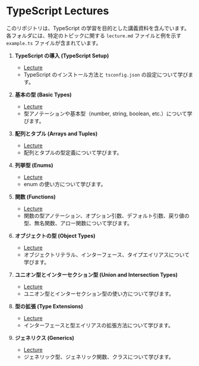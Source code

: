 # TypeScript Lectures

このリポジトリは、TypeScript の学習を目的とした講義資料を含んでいます。各フォルダには、特定のトピックに関する `lecture.md` ファイルと例を示す `example.ts` ファイルが含まれています。

1. **TypeScript の導入 (TypeScript Setup)**

   - [Lecture](./1_typescript-setup/lecture.md)
   - TypeScript のインストール方法と `tsconfig.json` の設定について学びます。

2. **基本の型 (Basic Types)**

   - [Lecture](./2_basic-types/lecture.md)
   - 型アノテーションや基本型（number, string, boolean, etc.）について学びます。

3. **配列とタプル (Arrays and Tuples)**

   - [Lecture](./3_arrays-and-tuples/lecture.md)
   - 配列とタプルの型定義について学びます。

4. **列挙型 (Enums)**

   - [Lecture](./4_enums/lecture.md)
   - enum の使い方について学びます。

5. **関数 (Functions)**

   - [Lecture](./5_functions/lecture.md)
   - 関数の型アノテーション、オプション引数、デフォルト引数、戻り値の型、無名関数、アロー関数について学びます。

6. **オブジェクトの型 (Object Types)**

   - [Lecture](./6_object-types/lecture.md)
   - オブジェクトリテラル、インターフェース、タイプエイリアスについて学びます。

7. **ユニオン型とインターセクション型 (Union and Intersection Types)**

   - [Lecture](./7_union-and-intersection-types/lecture.md)
   - ユニオン型とインターセクション型の使い方について学びます。

8. **型の拡張 (Type Extensions)**

   - [Lecture](./8_type-extensions/lecture.md)
   - インターフェースと型エイリアスの拡張方法について学びます。

9. **ジェネリクス (Generics)**
   - [Lecture](./9_generics/lecture.md)
   - ジェネリック型、ジェネリック関数、クラスについて学びます。
